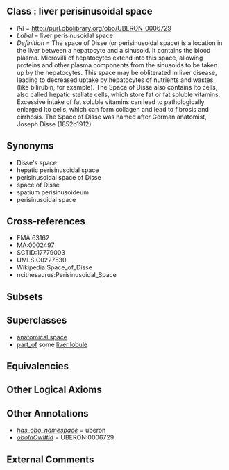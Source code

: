 
## Class : liver perisinusoidal space

 * *IRI* = http://purl.obolibrary.org/obo/UBERON_0006729
 * *Label* = liver perisinusoidal space
 * *Definition* = The space of Disse (or perisinusoidal space) is a location in the liver between a hepatocyte and a sinusoid. It contains the blood plasma. Microvilli of hepatocytes extend into this space, allowing proteins and other plasma components from the sinusoids to be taken up by the hepatocytes. This space may be obliterated in liver disease, leading to decreased uptake by hepatocytes of nutrients and wastes (like bilirubin, for example). The Space of Disse also contains Ito cells, also called hepatic stellate cells, which store fat or fat soluble vitamins. Excessive intake of fat soluble vitamins can lead to pathologically enlarged Ito cells, which can form collagen and lead to fibrosis and cirrhosis. The Space of Disse was named after German anatomist, Joseph Disse (1852b1912).

## Synonyms

 * Disse's space
 * hepatic perisinusoidal space
 * perisinusoidal space of Disse
 * space of Disse
 * spatium perisinusoideum
 * perisinusoidal space

## Cross-references

 * FMA:63162
 * MA:0002497
 * SCTID:17779003
 * UMLS:C0227530
 * Wikipedia:Space_of_Disse
 * ncithesaurus:Perisinusoidal_Space

## Subsets


## Superclasses

 * [anatomical space](../../UBERON/64/UBERON_0000464.md)
 * [part_of](../../BFO/50/BFO_0000050.md) some [liver lobule](../../UBERON/47/UBERON_0004647.md)

## Equivalencies


## Other Logical Axioms


## Other Annotations

 * *[has_obo_namespace](../../ce/oboInOwl#hasOBONamespace.md)* = uberon
 * *[oboInOwl#id](../../id/oboInOwl#id.md)* = UBERON:0006729

## External Comments

